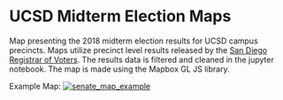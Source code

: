 # UCSD Midterm Election Maps

Map presenting the 2018 midterm election results for UCSD campus precincts. 
Maps utilize precinct level results released by the [San Diego Registrar of Voters](http://www.livevoterturnout.com/SanDiego/LiveResults/en/Index_5.html).
The results data is filtered and cleaned in the jupyter notebook. The map is made using the Mapbox GL JS library.

Example Map:
[![senate_map_example](https://github.com/malelew/ucsd_midterm_elections/raw/master/img/senate_map.png)](https://malelew.github.io/ucsd_midterm_elections/mapbox)
